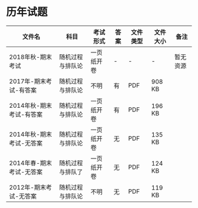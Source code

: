 # 历年试题

文件名|科目|考试形式|答案|文件类型|文件大小|备注
---|---|---|---|---|---|---
2018年秋-期末考试|随机过程与排队论|一页纸开卷|-|-|-|暂无资源
2017年-期末考试-有答案|随机过程与排队论|不明|有|PDF|908 KB
2014年秋-期末考试-有答案|随机过程与排队论|一页纸开卷|有|PDF|196 KB
2014年秋-期末考试-无答案|随机过程与排队论|一页纸开卷|无|PDF|135 KB
2014年春-期末考试-无答案|随机过程与排队了|一页纸开卷|无|PDF|124 KB
2012年-期末考试-无答案|随机过程与排队论|不明|无|PDF|119 KB
